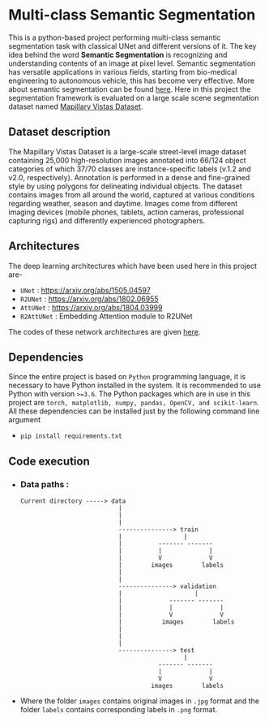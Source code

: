 # Multi-class Semantic Segmentation
This is a python-based project performing multi-class semantic segmentation task with classical UNet and different versions of it. The key idea behind the word **Semantic Segmentation** is recognizing and understanding contents of an image at pixel level. Semantic segmentation has versatile applications in various fields, starting from bio-medical engineering to autonomous vehicle, this has become very effective. More about semantic segmentation can be found [here](https://www.jeremyjordan.me/semantic-segmentation/). Here in this project the segmentation framework is evaluated on a large scale scene segmentation dataset named [Mapillary Vistas Dataset](https://www.mapillary.com/dataset/vistas).  

## Dataset description
The Mapillary Vistas Dataset is a large-scale street-level image dataset containing 25,000 high-resolution images annotated into 66/124 object categories of which 37/70 classes are instance-specific labels (v.1.2 and v2.0, respectively). Annotation is performed in a dense and fine-grained style by using polygons for delineating individual objects. The dataset contains images from all around the world, captured at various conditions regarding weather, season and daytime. Images come from different imaging devices (mobile phones, tablets, action cameras, professional capturing rigs) and differently experienced photographers.

## Architectures
The deep learning architectures which have been used here in this project are-
- `UNet` : https://arxiv.org/abs/1505.04597
- `R2UNet` : https://arxiv.org/abs/1802.06955
- `AttUNet` : https://arxiv.org/abs/1804.03999
- `R2AttUNet` : Embedding Attention module to R2UNet

The codes of these network architectures are given [here](https://github.com/SohamChattopadhyayEE/Multi-class-semantic-segmentation/tree/main/models/network).

## Dependencies
Since the entire project is based on `Python` programming language, it is necessary to have Python installed in the system. It is recommended to use Python with version `>=3.6`.
The Python packages which are in use in this project are `torch, matplotlib, numpy, pandas, OpenCV, and scikit-learn`. All these dependencies can be installed just by the following command line argument
- `pip install requirements.txt` 

## Code execution
- ### Data paths :
      Current directory -----> data
                                 |
                                 |
                                 |               
                                 ---------------> train 
                                 |                 |
                                 |          ------- -------
                                 |          |             |
                                 |          V             V
                                 |        images        labels
                                 |
                                 |
                                 ---------------> validation    
                                 |                    |
                                 |             ------- -------
                                 |             |             |
                                 |             V             V
                                 |           images        labels
                                 |
                                 |
                                 |
                                 ---------------> test
                                                   |
                                            ------- -------
                                            |             |
                                            V             V
                                          images        labels
       
- Where the folder `images` contains original images in `.jpg` format and the folder `labels` contains corresponding labels in `.png` format.  
